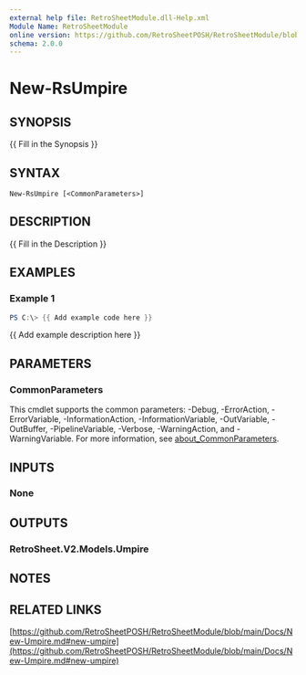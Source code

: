 ```yaml
---
external help file: RetroSheetModule.dll-Help.xml
Module Name: RetroSheetModule
online version: https://github.com/RetroSheetPOSH/RetroSheetModule/blob/main/Docs/New-Umpire.md#new-umpire
schema: 2.0.0
---
```


# New-RsUmpire

## SYNOPSIS
{{ Fill in the Synopsis }}

## SYNTAX

```
New-RsUmpire [<CommonParameters>]
```

## DESCRIPTION
{{ Fill in the Description }}

## EXAMPLES

### Example 1
```powershell
PS C:\> {{ Add example code here }}
```

{{ Add example description here }}

## PARAMETERS

### CommonParameters
This cmdlet supports the common parameters: -Debug, -ErrorAction, -ErrorVariable, -InformationAction, -InformationVariable, -OutVariable, -OutBuffer, -PipelineVariable, -Verbose, -WarningAction, and -WarningVariable. For more information, see [about_CommonParameters](http://go.microsoft.com/fwlink/?LinkID=113216).

## INPUTS

### None

## OUTPUTS

### RetroSheet.V2.Models.Umpire

## NOTES

## RELATED LINKS

[https://github.com/RetroSheetPOSH/RetroSheetModule/blob/main/Docs/New-Umpire.md#new-umpire](https://github.com/RetroSheetPOSH/RetroSheetModule/blob/main/Docs/New-Umpire.md#new-umpire)

